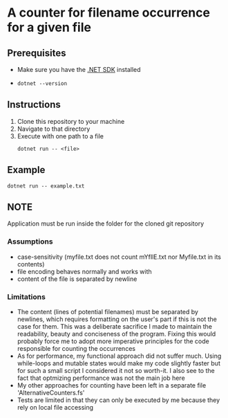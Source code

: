 # A counter for filename occurrence for a given file
## Prerequisites
- Make sure you have the [.NET SDK](https://dotnet.microsoft.com/en-us/download) installed
-  ```fish
   dotnet --version
   
## Instructions
1. Clone this repository to your machine
2. Navigate to that directory
3. Execute with one path to a file
   ```fish
   dotnet run -- <file>
   ```
## Example
   ```fish
   dotnet run -- example.txt
   ```
## NOTE
Application must be run inside the folder for the cloned git repository

### Assumptions
- case-sensitivity (myfile.txt does not count mYfIlE.txt nor Myfile.txt in its contents)
- file encoding behaves normally and works with 
- content of the file is separated by newline

### Limitations
- The content (lines of potential filenames) must be separated by newlines, which requires formatting on the user's part if this is not the case for them. This was a deliberate sacrifice I made to maintain the readability, beauty and conciseness of the program. Fixing this would probably force me to adopt more imperative principles for the code responsible for counting the occurrences
- As for performance, my functional approach did not suffer much. Using while-loops and mutable states would make my code slightly faster but for such a small script I considered it not so worth-it. I also see to the fact that optmizing performance was not the main job here 
- My other approaches for counting have been left in a separate file 'AlternativeCounters.fs'
- Tests are limited in that they can only be executed by me because they rely on local file accessing


